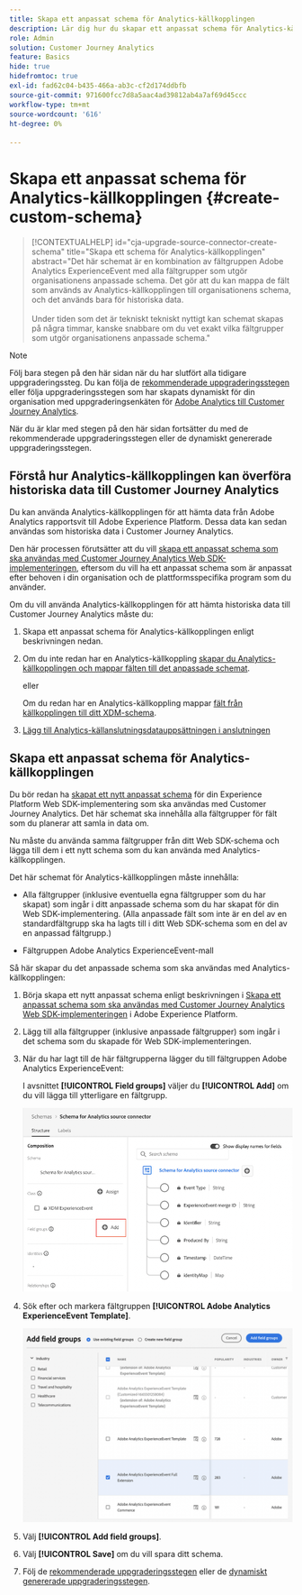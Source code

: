 ```yaml
---
title: Skapa ett anpassat schema för Analytics-källkopplingen
description: Lär dig hur du skapar ett anpassat schema för Analytics-källkopplingen
role: Admin
solution: Customer Journey Analytics
feature: Basics
hide: true
hidefromtoc: true
exl-id: fad62c04-b435-466a-ab3c-cf2d174ddbfb
source-git-commit: 971600fcc7d8a5aac4ad39812ab4a7af69d45ccc
workflow-type: tm+mt
source-wordcount: '616'
ht-degree: 0%

---
```


# Skapa ett anpassat schema för Analytics-källkopplingen {#create-custom-schema}

<!-- markdownlint-disable MD034 -->

>[!CONTEXTUALHELP]
>id="cja-upgrade-source-connector-create-schema"
>title="Skapa ett schema för Analytics-källkopplingen"
>abstract="Det här schemat är en kombination av fältgruppen Adobe Analytics ExperienceEvent med alla fältgrupper som utgör organisationens anpassade schema. Det gör att du kan mappa de fält som används av Analytics-källkopplingen till organisationens schema, och det används bara för historiska data.<br><br>Under tiden som det är tekniskt tekniskt nyttigt kan schemat skapas på några timmar, kanske snabbare om du vet exakt vilka fältgrupper som utgör organisationens anpassade schema."

<!-- markdownlint-enable MD034 -->

>[!NOTE]
> 
>Följ bara stegen på den här sidan när du har slutfört alla tidigare uppgraderingssteg. Du kan följa de [rekommenderade uppgraderingsstegen](/help/getting-started/cja-upgrade/cja-upgrade-recommendations.md#recommended-upgrade-steps-for-most-organizations) eller följa uppgraderingsstegen som har skapats dynamiskt för din organisation med uppgraderingsenkäten för [Adobe Analytics till Customer Journey Analytics](https://gigazelle.github.io/cja-ttv/).
>
>När du är klar med stegen på den här sidan fortsätter du med de rekommenderade uppgraderingsstegen eller de dynamiskt genererade uppgraderingsstegen.

## Förstå hur Analytics-källkopplingen kan överföra historiska data till Customer Journey Analytics

Du kan använda Analytics-källkopplingen för att hämta data från Adobe Analytics rapportsvit till Adobe Experience Platform. Dessa data kan sedan användas som historiska data i Customer Journey Analytics.

Den här processen förutsätter att du vill [skapa ett anpassat schema som ska användas med Customer Journey Analytics Web SDK-implementeringen](/help/getting-started/cja-upgrade/cja-upgrade-schema-create.md), eftersom du vill ha ett anpassat schema som är anpassat efter behoven i din organisation och de plattformsspecifika program som du använder.

Om du vill använda Analytics-källkopplingen för att hämta historiska data till Customer Journey Analytics måste du:

1. Skapa ett anpassat schema för Analytics-källkopplingen enligt beskrivningen nedan.

1. Om du inte redan har en Analytics-källkoppling [skapar du Analytics-källkopplingen och mappar fälten till det anpassade schemat](/help/getting-started/cja-upgrade/cja-upgrade-source-connector.md).

   eller

   Om du redan har en Analytics-källkoppling mappar [fält från källkopplingen till ditt XDM-schema](/help/getting-started/cja-upgrade/cja-upgrade-from-source-connector.md).

1. [Lägg till Analytics-källanslutningsdatauppsättningen i anslutningen](/help/getting-started/cja-upgrade/cja-upgrade-source-connector-dataset.md)

## Skapa ett anpassat schema för Analytics-källkopplingen

Du bör redan ha [skapat ett nytt anpassat schema](/help/getting-started/cja-upgrade/cja-upgrade-schema-create.md) för din Experience Platform Web SDK-implementering som ska användas med Customer Journey Analytics. Det här schemat ska innehålla alla fältgrupper för fält som du planerar att samla in data om.

Nu måste du använda samma fältgrupper från ditt Web SDK-schema och lägga till dem i ett nytt schema som du kan använda med Analytics-källkopplingen.

Det här schemat för Analytics-källkopplingen måste innehålla:

* Alla fältgrupper (inklusive eventuella egna fältgrupper som du har skapat) som ingår i ditt anpassade schema som du har skapat för din Web SDK-implementering. (Alla anpassade fält som inte är en del av en standardfältgrupp ska ha lagts till i ditt Web SDK-schema som en del av en anpassad fältgrupp.)

* Fältgruppen Adobe Analytics ExperienceEvent-mall

Så här skapar du det anpassade schema som ska användas med Analytics-källkopplingen:

1. Börja skapa ett nytt anpassat schema enligt beskrivningen i [Skapa ett anpassat schema som ska användas med Customer Journey Analytics Web SDK-implementeringen](/help/getting-started/cja-upgrade/cja-upgrade-schema-create.md) i Adobe Experience Platform.

1. Lägg till alla fältgrupper (inklusive anpassade fältgrupper) som ingår i det schema som du skapade för Web SDK-implementeringen.

1. När du har lagt till de här fältgrupperna lägger du till fältgruppen Adobe Analytics ExperienceEvent:

   I avsnittet **[!UICONTROL Field groups]** väljer du **[!UICONTROL Add]** om du vill lägga till ytterligare en fältgrupp.

   ![Lägg till fältgrupp i schema](assets/schema-add-field-group.png)

1. Sök efter och markera fältgruppen **[!UICONTROL Adobe Analytics ExperienceEvent Template]**.

   ![Lägg till fältgruppen Adobe Analytics ExperienceEvent](assets/schema-experienceevent.png)

1. Välj **[!UICONTROL Add field groups]**.

1. Välj **[!UICONTROL Save]** om du vill spara ditt schema.

1. Följ de [rekommenderade uppgraderingsstegen](/help/getting-started/cja-upgrade/cja-upgrade-recommendations.md#recommended-upgrade-steps-for-most-organizations) eller de [dynamiskt genererade uppgraderingsstegen](https://gigazelle.github.io/cja-ttv/).
